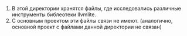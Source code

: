 1) В этой директории хранятся файлы, где исследовались различные инструменты библеотеки llvmlite. 
2) С основным проектом эти файлы связи не имеют. (аналогично, основной проект с файлами данной директории не связан)